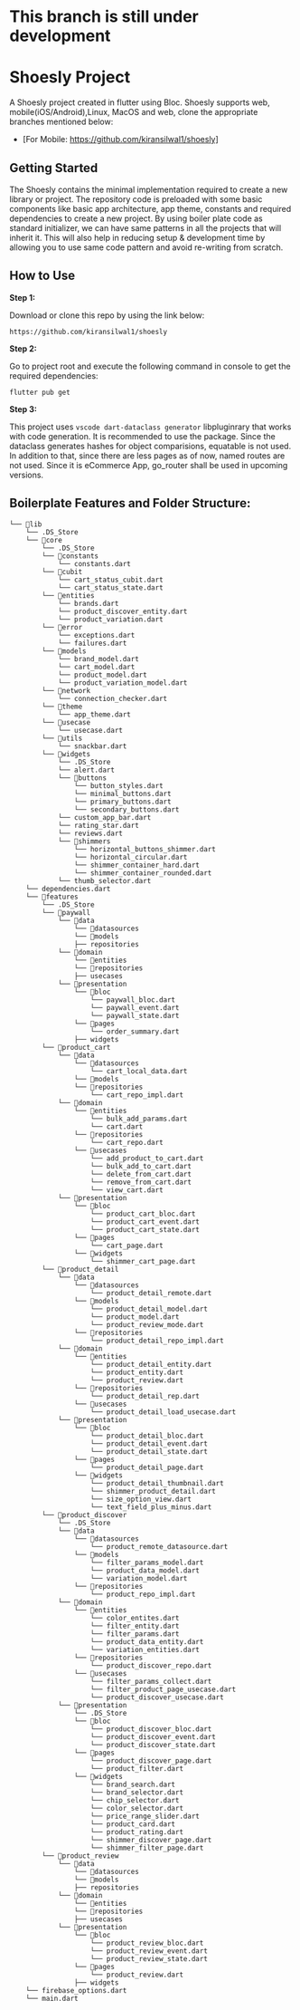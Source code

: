 # This branch is still under development

# Shoesly Project

A Shoesly project created in flutter using Bloc. Shoesly supports web, mobile(iOS/Android),Linux, MacOS and web, clone the appropriate branches mentioned below:

* [For Mobile: https://github.com/kiransilwal1/shoesly]

## Getting Started

The Shoesly contains the minimal implementation required to create a new library or project. The repository code is preloaded with some basic components like basic app architecture, app theme, constants and required dependencies to create a new project. By using boiler plate code as standard initializer, we can have same patterns in all the projects that will inherit it. This will also help in reducing setup & development time by allowing you to use same code pattern and avoid re-writing from scratch.

## How to Use 

**Step 1:**

Download or clone this repo by using the link below:

```
https://github.com/kiransilwal1/shoesly
```

**Step 2:**

Go to project root and execute the following command in console to get the required dependencies: 

```
flutter pub get 
```

**Step 3:**

This project uses `vscode dart-dataclass generator` libpluginrary that works with code generation. It is recommended to use the package. Since the dataclass generates hashes for object comparisions, equatable is not used.
In addition to that, since there are less pages as of now, named routes are not used. Since it is eCommerce App, go_router shall be used in upcoming versions. 



## Boilerplate Features and Folder Structure:

```
└── 📁lib 
    └── .DS_Store
    └── 📁core
        └── .DS_Store
        └── 📁constants
            └── constants.dart
        └── 📁cubit
            └── cart_status_cubit.dart
            └── cart_status_state.dart
        └── 📁entities
            └── brands.dart
            └── product_discover_entity.dart
            └── product_variation.dart
        └── 📁error
            └── exceptions.dart
            └── failures.dart
        └── 📁models
            └── brand_model.dart
            └── cart_model.dart
            └── product_model.dart
            └── product_variation_model.dart
        └── 📁network
            └── connection_checker.dart
        └── 📁theme
            └── app_theme.dart
        └── 📁usecase
            └── usecase.dart
        └── 📁utils
            └── snackbar.dart
        └── 📁widgets
            └── .DS_Store
            └── alert.dart
            └── 📁buttons
                └── button_styles.dart
                └── minimal_buttons.dart
                └── primary_buttons.dart
                └── secondary_buttons.dart
            └── custom_app_bar.dart
            └── rating_star.dart
            └── reviews.dart
            └── 📁shimmers
                └── horizontal_buttons_shimmer.dart
                └── horizontal_circular.dart
                └── shimmer_container_hard.dart
                └── shimmer_container_rounded.dart
            └── thumb_selector.dart
    └── dependencies.dart
    └── 📁features
        └── .DS_Store
        └── 📁paywall
            └── 📁data
                └── 📁datasources
                └── 📁models
                ├── repositories
            └── 📁domain
                └── 📁entities
                └── 📁repositories
                ├── usecases
            └── 📁presentation
                └── 📁bloc
                    └── paywall_bloc.dart
                    └── paywall_event.dart
                    └── paywall_state.dart
                └── 📁pages
                    └── order_summary.dart
                ├── widgets
        └── 📁product_cart
            └── 📁data
                └── 📁datasources
                    └── cart_local_data.dart
                └── 📁models
                └── 📁repositories
                    └── cart_repo_impl.dart
            └── 📁domain
                └── 📁entities
                    └── bulk_add_params.dart
                    └── cart.dart
                └── 📁repositories
                    └── cart_repo.dart
                └── 📁usecases
                    └── add_product_to_cart.dart
                    └── bulk_add_to_cart.dart
                    └── delete_from_cart.dart
                    └── remove_from_cart.dart
                    └── view_cart.dart
            └── 📁presentation
                └── 📁bloc
                    └── product_cart_bloc.dart
                    └── product_cart_event.dart
                    └── product_cart_state.dart
                └── 📁pages
                    └── cart_page.dart
                └── 📁widgets
                    └── shimmer_cart_page.dart
        └── 📁product_detail
            └── 📁data
                └── 📁datasources
                    └── product_detail_remote.dart
                └── 📁models
                    └── product_detail_model.dart
                    └── product_model.dart
                    └── product_review_mode.dart
                └── 📁repositories
                    └── product_detail_repo_impl.dart
            └── 📁domain
                └── 📁entities
                    └── product_detail_entity.dart
                    └── product_entity.dart
                    └── product_review.dart
                └── 📁repositories
                    └── product_detail_rep.dart
                └── 📁usecases
                    └── product_detail_load_usecase.dart
            └── 📁presentation
                └── 📁bloc
                    └── product_detail_bloc.dart
                    └── product_detail_event.dart
                    └── product_detail_state.dart
                └── 📁pages
                    └── product_detail_page.dart
                └── 📁widgets
                    └── product_detail_thumbnail.dart
                    └── shimmer_product_detail.dart
                    └── size_option_view.dart
                    └── text_field_plus_minus.dart
        └── 📁product_discover
            └── .DS_Store
            └── 📁data
                └── 📁datasources
                    └── product_remote_datasource.dart
                └── 📁models
                    └── filter_params_model.dart
                    └── product_data_model.dart
                    └── variation_model.dart
                └── 📁repositories
                    └── product_repo_impl.dart
            └── 📁domain
                └── 📁entities
                    └── color_entites.dart
                    └── filter_entity.dart
                    └── filter_params.dart
                    └── product_data_entity.dart
                    └── variation_entities.dart
                └── 📁repositories
                    └── product_discover_repo.dart
                └── 📁usecases
                    └── filter_params_collect.dart
                    └── filter_product_page_usecase.dart
                    └── product_discover_usecase.dart
            └── 📁presentation
                └── .DS_Store
                └── 📁bloc
                    └── product_discover_bloc.dart
                    └── product_discover_event.dart
                    └── product_discover_state.dart
                └── 📁pages
                    └── product_discover_page.dart
                    └── product_filter.dart
                └── 📁widgets
                    └── brand_search.dart
                    └── brand_selector.dart
                    └── chip_selector.dart
                    └── color_selector.dart
                    └── price_range_slider.dart
                    └── product_card.dart
                    └── product_rating.dart
                    └── shimmer_discover_page.dart
                    └── shimmer_filter_page.dart
        └── 📁product_review
            └── 📁data
                └── 📁datasources
                └── 📁models
                ├── repositories
            └── 📁domain
                └── 📁entities
                └── 📁repositories
                ├── usecases
            └── 📁presentation
                └── 📁bloc
                    └── product_review_bloc.dart
                    └── product_review_event.dart
                    └── product_review_state.dart
                └── 📁pages
                    └── product_review.dart
                ├── widgets
    └── firebase_options.dart
    └── main.dart
```
